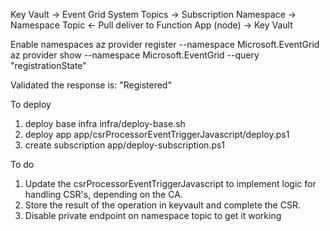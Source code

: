 Key Vault -> Event Grid System Topics -> Subscription Namespace -> Namespace Topic <- Pull deliver to Function App (node) -> Key Vault 

Enable namespaces
az provider register --namespace Microsoft.EventGrid
az provider show --namespace Microsoft.EventGrid --query "registrationState"

Validated the response is: "Registered"

To deploy
1. deploy base infra infra/deploy-base.sh
2. deploy app app/csrProcessorEventTriggerJavascript/deploy.ps1
3. create subscription app/deploy-subscription.ps1

To do
1. Update the csrProcessorEventTriggerJavascript to implement logic for handling CSR's, depending on the CA.
2. Store the result of the operation in keyvault and complete the CSR.
3. Disable private endpoint on namespace topic to get it working